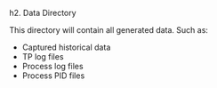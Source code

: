 h2. Data Directory 

This directory will contain all generated data. Such as:

- Captured historical data
- TP log files
- Process log files
- Process PID files

